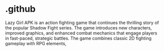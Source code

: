 # .github
Lazy Girl APK is an action fighting game that continues the thrilling story of the popular Shadow Fight series. The game introduces new characters, improved graphics, and enhanced combat mechanics that engage players in fast-paced, strategic battles. The game combines classic 2D fighting gameplay with RPG elements,
